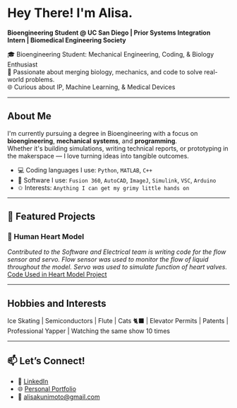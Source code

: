 # Hey There! I'm Alisa.

__Bioengineering Student @ UC San Diego | Prior Systems Integration Intern | Biomedical Engineering Society__

🎓 Bioengineering Student: Mechanical Engineering, Coding, & Biology Enthusiast  
🔬 Passionate about merging biology, mechanics, and code to solve real-world problems.  
🌐 Curious about IP, Machine Learning, & Medical Devices

---

## About Me

I'm currently pursuing a degree in Bioengineering with a focus on **bioengineering**, **mechanical systems**, and **programming**.  
Whether it's building simulations, writing technical reports, or prototyping in the makerspace — I love turning ideas into tangible outcomes.

- 💻 Coding languages I use: `Python`, `MATLAB`, `C++`
- 🔧 Software I use: `Fusion 360`, `AutoCAD`, `ImageJ`, `Simulink`, `VSC`, `Arduino`
- ✩ Interests: `Anything I can get my grimy little hands on`

---

## 📂 Featured Projects

### 🔬 Human Heart Model
*Contributed to the Software and Electrical team is writing code for the flow sensor and servo. Flow sensor was used to monitor the flow of liquid throughout the model. Servo was used to simulate function of heart valves.*  
[Code Used in Heart Model Project](https://github.com/d3moore2002/UCSD_BMES_PT_2024-25_HeartSim/tree/main)

---

## Hobbies and Interests

Ice Skating | Semiconductors | Flute | Cats 🐈‍⬛ | Elevator Permits | Patents | Professional Yapper | Watching the same show 10 times


---

## 📫 Let’s Connect!

- 💼 [LinkedIn](https://www.linkedin.com/in/alisakunimoto/)
- 🌐 [Personal Portfolio](https://ari-kuni.github.io/)
- 📧 [alisakunimoto@gmail.com](mailto:alisakunimoto@gmail.com)


<!--
**ari-kuni/ari-kuni** is a ✨ _special_ ✨ repository because its `README.md` (this file) appears on your GitHub profile.

Here are some ideas to get you started:

- 🔭 I’m currently working on ...
- 🌱 I’m currently learning ...
- 👯 I’m looking to collaborate on ...
- 🤔 I’m looking for help with ...
- 💬 Ask me about ...
- 📫 How to reach me: ...
- 😄 Pronouns: ...
- ⚡ Fun fact: ...
-->

